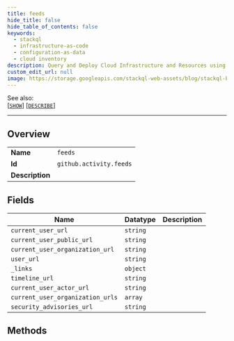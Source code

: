 ```yaml
---
title: feeds
hide_title: false
hide_table_of_contents: false
keywords:
  - stackql
  - infrastructure-as-code
  - configuration-as-data
  - cloud inventory
description: Query and Deploy Cloud Infrastructure and Resources using SQL
custom_edit_url: null
image: https://storage.googleapis.com/stackql-web-assets/blog/stackql-blog-post-featured-image.png
---
```

  
    
See also:   
[[` SHOW `]](/docs/language-spec/show) [[` DESCRIBE `]](/docs/language-spec/describe)  
* * * 
## Overview
<table><tbody>
<tr><td><b>Name</b></td><td><code>feeds</code></td></tr>
<tr><td><b>Id</b></td><td><code>github.activity.feeds</code></td></tr>
<tr><td><b>Description</b></td><td></td></tr>
</tbody></table>

## Fields
| Name | Datatype | Description |
| ---- | -------- | ----------- |
| `current_user_url` | `string` |  |
| `current_user_public_url` | `string` |  |
| `current_user_organization_url` | `string` |  |
| `user_url` | `string` |  |
| `_links` | `object` |  |
| `timeline_url` | `string` |  |
| `current_user_actor_url` | `string` |  |
| `current_user_organization_urls` | `array` |  |
| `security_advisories_url` | `string` |  |
## Methods
